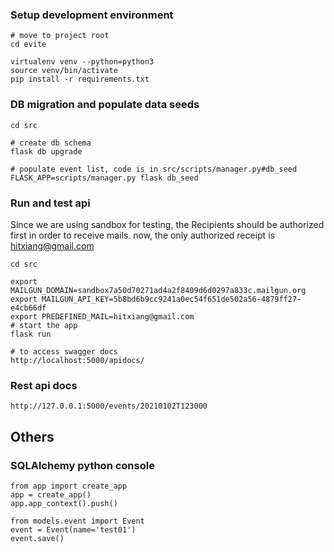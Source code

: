 ### Setup development environment
```
# move to project root
cd evite

virtualenv venv --python=python3
source venv/bin/activate
pip install -r requirements.txt
```

### DB migration and populate data seeds
```angular2html
cd src

# create db schema
flask db upgrade

# populate event list, code is in src/scripts/manager.py#db_seed
FLASK_APP=scripts/manager.py flask db_seed
```

### Run and test api
Since we are using sandbox for testing, the Recipients should be authorized first 
in order to receive mails.
now, the only authorized receipt is hitxiang@gmail.com
```angular2html
cd src

export MAILGUN_DOMAIN=sandbox7a50d70271ad4a2f8409d6d0297a833c.mailgun.org
export MAILGUN_API_KEY=5b8bd6b9cc9241a0ec54f651de502a56-4879ff27-e4cb66df
export PREDEFINED_MAIL=hitxiang@gmail.com
# start the app
flask run

# to access swagger docs
http://localhost:5000/apidocs/
```

### Rest api docs
```angular2html
http://127.0.0.1:5000/events/20210102T123000
```

## Others
### SQLAlchemy python console
```
from app import create_app
app = create_app()
app.app_context().push()

from models.event import Event
event = Event(name='test01')
event.save()
```



